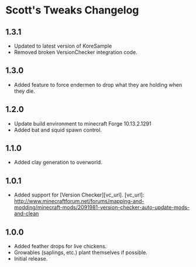 # Scott's Tweaks Changelog

## 1.3.1
- Updated to latest version of KoreSample
- Removed broken VersionChecker integration code.

## 1.3.0
- Added feature to force endermen to drop what they are holding when they die.

## 1.2.0
- Update build environment to minecraft Forge 10.13.2.1291
- Added bat and squid spawn control.

## 1.1.0
- Added clay generation to overworld.

## 1.0.1
- Added support for [Version Checker][vc_url].
[vc_url]: http://www.minecraftforum.net/forums/mapping-and-modding/minecraft-mods/2091981-version-checker-auto-update-mods-and-clean

## 1.0.0
- Added feather drops for live chickens.
- Growables (saplings, etc.) plant themselves if possible.
- Initial release.

